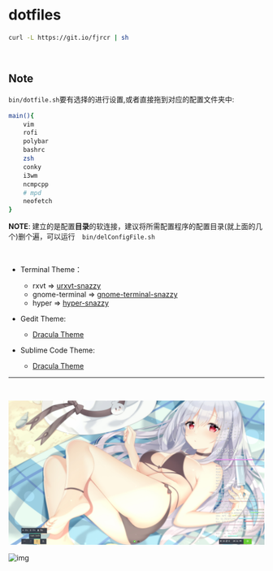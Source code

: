 # dotfiles


``` bash
curl -L https://git.io/fjrcr | sh
```

<br>

## Note


`bin/dotfile.sh`要有选择的进行设置,或者直接拖到对应的配置文件夹中:
``` bash
main(){
	vim
	rofi
	polybar
	bashrc
	zsh
	conky
	i3wm
	ncmpcpp
	# mpd
	neofetch
}
```

**NOTE**: 建立的是配置**目录**的软连接，建议将所需配置程序的配置目录(就上面的几个)删个遍，可以运行　`bin/delConfigFile.sh`

<br>

- Terminal Theme：
  - rxvt => [urxvt-snazzy](https://github.com/LeonGr/urxvt-snazzy)
  - gnome-terminal  => [gnome-terminal-snazzy](https://github.com/tobark/hyper-snazzy-gnome-terminal)
  - hyper => [hyper-snazzy](https://github.com/sindresorhus/hyper-snazzy)

- Gedit Theme:
  - [Dracula Theme](https://draculatheme.com/gedit/)
  
- Sublime Code Theme:
  - [Dracula Theme](https://draculatheme.com/sublime/)

---

<br>

![img1](Preview/2019-07-03%2020-54-10.png)

![img](Preview/2019-07-05%2019-50.gif)

